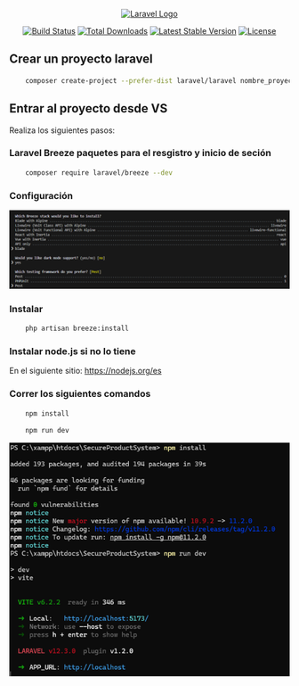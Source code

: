 <p align="center"><a href="https://laravel.com" target="_blank"><img src="https://raw.githubusercontent.com/laravel/art/master/logo-lockup/5%20SVG/2%20CMYK/1%20Full%20Color/laravel-logolockup-cmyk-red.svg" width="400" alt="Laravel Logo"></a></p>

<p align="center">
<a href="https://github.com/laravel/framework/actions"><img src="https://github.com/laravel/framework/workflows/tests/badge.svg" alt="Build Status"></a>
<a href="https://packagist.org/packages/laravel/framework"><img src="https://img.shields.io/packagist/dt/laravel/framework" alt="Total Downloads"></a>
<a href="https://packagist.org/packages/laravel/framework"><img src="https://img.shields.io/packagist/v/laravel/framework" alt="Latest Stable Version"></a>
<a href="https://packagist.org/packages/laravel/framework"><img src="https://img.shields.io/packagist/l/laravel/framework" alt="License"></a>
</p>

## Crear un proyecto laravel

```bash
    composer create-project --prefer-dist laravel/laravel nombre_proyecto
```
## Entrar al proyecto desde VS

Realiza los siguientes pasos:

### Laravel Breeze paquetes para el resgistro y inicio de seción

```bash
    composer require laravel/breeze --dev
```
### Configuración
![alt text](image.png)

### Instalar
```bash
    php artisan breeze:install
```

### Instalar node.js si no lo tiene

En el siguiente sitio: https://nodejs.org/es

### Correr los siguientes comandos

```bash
    npm install
```
```bash
    npm run dev
```
![alt text](image-1.png)
